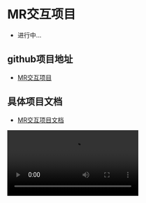 # MR交互项目

- 进行中...

## github项目地址
- [MR交互项目](https://github.com/AlienHO/speculative-design-project)

## 具体项目文档
- [MR交互项目文档](https://alienho.github.io/speculative-design-project/default-topic.html)

<video src="04.mp4" preview-src="04.png"/>
